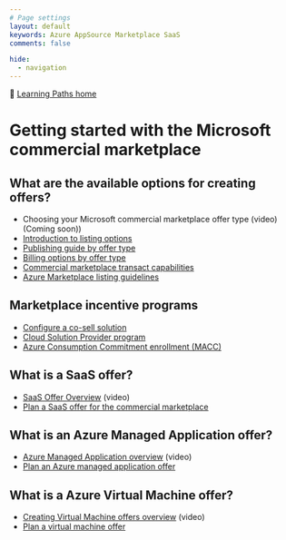 ```yaml
---
# Page settings
layout: default
keywords: Azure AppSource Marketplace SaaS
comments: false

hide:
  - navigation
---
```


🚦 [Learning Paths home](./index.md)

# Getting started with the Microsoft commercial marketplace			

## What are the available options for creating offers?

- Choosing your Microsoft commercial marketplace offer type (video)	(Coming soon))
- [Introduction to listing options](https://docs.microsoft.com/en-us/azure/marketplace/determine-your-listing-type)
- [Publishing guide by offer type](https://docs.microsoft.com/en-us/azure/marketplace/marketplace-commercial-transaction-capabilities-and-considerations#transact-overview)
- [Billing options by offer type](https://docs.microsoft.com/en-us/azure/marketplace/publisher-guide-by-offer-type)
- [Commercial marketplace transact capabilities](https://docs.microsoft.com/en-us/azure/marketplace/marketplace-commercial-transaction-capabilities-and-considerations)
- [Azure Marketplace listing guidelines](https://docs.microsoft.com/en-us/azure/marketplace/marketplace-criteria-content-validation)

## Marketplace incentive programs		

- [Configure a co-sell solution](https://docs.microsoft.com/en-us/partner-center/co-sell-configure)
- [Cloud Solution Provider program](https://docs.microsoft.com/en-us/azure/marketplace/cloud-solution-providers)
- [Azure Consumption Commitment enrollment (MACC)](https://docs.microsoft.com/en-us/azure/marketplace/azure-consumption-commitment-enrollment)

## What is a SaaS offer?		

- [SaaS Offer Overview](https://microsoft.github.io/Mastering-the-Marketplace/saas/#saas-offer-overview) (video)
- [Plan a SaaS offer for the commercial marketplace](https://docs.microsoft.com/en-us/azure/marketplace/plan-saas-offer)

## What is an Azure Managed Application offer?		

- [Azure Managed Application overview](https://microsoft.github.io/Mastering-the-Marketplace/ama/#azure-managed-applications-overview) (video)	
- [Plan an Azure managed application offer](https://docs.microsoft.com/en-us/azure/marketplace/plan-azure-app-managed-app)
 
 
## What is a Azure Virtual Machine offer?		
- [Creating Virtual Machine offers overview](https://microsoft.github.io/Mastering-the-Marketplace/vm/#creating-virtual-machine-offers-overview) (video)
- [Plan a virtual machine offer](https://docs.microsoft.com/en-us/azure/marketplace/marketplace-virtual-machines)
